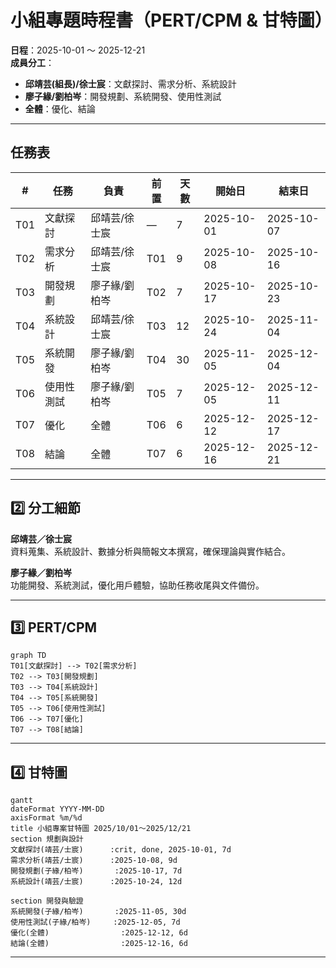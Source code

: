 # 小組專題時程書（PERT/CPM & 甘特圖）

**日程**：2025-10-01 ～ 2025-12-21  
**成員分工**：  
- **邱靖芸(組長)/徐士宸**：文獻探討、需求分析、系統設計  
- **廖子緣/劉柏岑**：開發規劃、系統開發、使用性測試  
- **全體**：優化、結論  

---

## 任務表

| #   | 任務         | 負責           | 前置   | 天數 | 開始日     | 結束日     |
|-----|--------------|----------------|--------|------|------------|------------|
| T01 | 文獻探討     | 邱靖芸/徐士宸  | —      | 7    | 2025-10-01 | 2025-10-07 |
| T02 | 需求分析     | 邱靖芸/徐士宸  | T01    | 9    | 2025-10-08 | 2025-10-16 |
| T03 | 開發規劃     | 廖子緣/劉柏岑   | T02    | 7    | 2025-10-17 | 2025-10-23 |
| T04 | 系統設計     | 邱靖芸/徐士宸  | T03    | 12   | 2025-10-24 | 2025-11-04 |
| T05 | 系統開發     | 廖子緣/劉柏岑   | T04    | 30   | 2025-11-05 | 2025-12-04 |
| T06 | 使用性測試   | 廖子緣/劉柏岑   | T05    | 7    | 2025-12-05 | 2025-12-11 |
| T07 | 優化         | 全體           | T06    | 6    | 2025-12-12 | 2025-12-17 |
| T08 | 結論         | 全體           | T07    | 6    | 2025-12-16 | 2025-12-21 |

---



## 2️⃣ 分工細節

**邱靖芸／徐士宸**  
資料蒐集、系統設計、數據分析與簡報文本撰寫，確保理論與實作結合。

**廖子緣／劉柏岑**  
功能開發、系統測試，優化用戶體驗，協助任務收尾與文件備份。

---

## 3️⃣ PERT/CPM 
```mermaid
graph TD
T01[文獻探討] --> T02[需求分析]
T02 --> T03[開發規劃]
T03 --> T04[系統設計]
T04 --> T05[系統開發]
T05 --> T06[使用性測試]
T06 --> T07[優化]
T07 --> T08[結論]

```
---

## 4️⃣ 甘特圖
```mermaid
gantt
dateFormat YYYY-MM-DD
axisFormat %m/%d
title 小組專案甘特圖 2025/10/01～2025/12/21
section 規劃與設計
文獻探討(靖芸/士宸)      :crit, done, 2025-10-01, 7d
需求分析(靖芸/士宸)      :2025-10-08, 9d
開發規劃(子緣/柏岑)       :2025-10-17, 7d
系統設計(靖芸/士宸)      :2025-10-24, 12d

section 開發與驗證
系統開發(子緣/柏岑)       :2025-11-05, 30d
使用性測試(子緣/柏岑)     :2025-12-05, 7d
優化(全體)                :2025-12-12, 6d
結論(全體)                :2025-12-16, 6d

```

---
